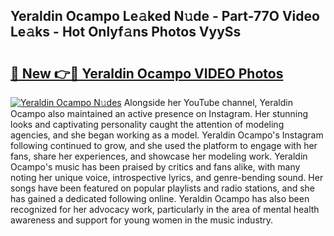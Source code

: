 ## Yeraldin Ocampo Le𝚊ked N𝚞de - Part-77O Video Le𝚊ks - Hot Onlyf𝚊ns Photos VyySs

# <h2><a href="http://ac21639.deff.icu/?id=Yeraldin+Ocampo">🔗 New 👉🔴 Yeraldin Ocampo VIDEO Photos</a></h2>

[![Yeraldin Ocampo N𝚞des](https://i.imgur.com/rIISA9y.gif)](http://ac21639.deff.icu/?id=Yeraldin+Ocampo)
Alongside her YouTube channel, Yeraldin Ocampo also maintained an active presence on Instagram. Her stunning looks and captivating personality caught the attention of modeling agencies, and she began working as a model. Yeraldin Ocampo's Instagram following continued to grow, and she used the platform to engage with her fans, share her experiences, and showcase her modeling work. Yeraldin Ocampo's music has been praised by critics and fans alike, with many noting her unique voice, introspective lyrics, and genre-bending sound. Her songs have been featured on popular playlists and radio stations, and she has gained a dedicated following online. Yeraldin Ocampo has also been recognized for her advocacy work, particularly in the area of mental health awareness and support for young women in the music industry.
